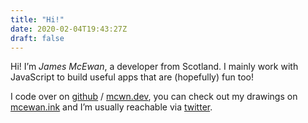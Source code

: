 ```yaml
---
title: "Hi!"
date: 2020-02-04T19:43:27Z
draft: false
---
```


Hi! I’m _James McEwan_, a developer from Scotland. I mainly work
with JavaScript to build useful apps that are (hopefully) fun too!

I code over on [github](https://github.com/jamesmcewan) / [mcwn.dev](https://mcwn.dev), you
can check out my drawings on [mcewan.ink](https://mcewan.ink) and I’m usually reachable via
[twitter](https://twitter.com/mce).
